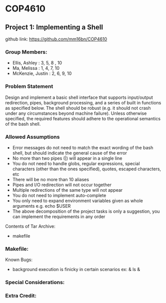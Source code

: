 # COP4610

## Project 1: Implementing a Shell

github link: https://github.com/mm16bn/COP4610

### Group Members:
- Ellis, Ashley :  3, 5, 8 , 10
- Ma, Melissa :  1, 4, 7, 10
- McKenzie, Justin : 2, 6, 9, 10

### Problem Statement
Design and implement a basic shell interface that supports input/output redirection, pipes, background processing, and a series of built in functions as specified below. The shell should be robust (e.g. it should not crash under any circumstances beyond machine failure). Unless otherwise specified, the required features should adhere to the operational semantics of the bash shell.

### Allowed Assumptions
- Error messages do not need to match the exact wording of the bash shell, but should indicate the general cause of the error
- No more than two pipes (|) will appear in a single line
- You do not need to handle globs, regular expressions, special characters (other than the ones
specified), quotes, escaped characters, etc
- There will be no more than 10 aliases
- Pipes and I/O redirection will not occur together
- Multiple redirections of the same type will not appear
- You do not need to implement auto-complete
- You only need to expand environment variables given as whole arguments e.g. echo $USER
- The above decomposition of the project tasks is only a suggestion, you can implement the
requirements in any order

Contents of Tar Archive:
- makefile


### Makefile: 

Known Bugs:
- background execution is finicky in certain scenarios ex: & ls &

### Special Considerations: 

### Extra Credit: 
